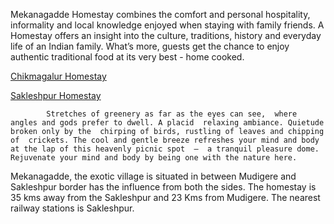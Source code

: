 Mekanagadde Homestay combines the comfort and personal hospitality, informality and local knowledge enjoyed when staying with family friends. A Homestay offers an insight into the culture, traditions, history and everyday life of an Indian family. What’s more, guests get the chance to enjoy authentic traditional food at its very best - home cooked.

<a href="https://www.mekanagadde.com/">Chikmagalur Homestay</a>

<a href="https://www.mekanagadde.com/">Sakleshpur Homestay</a>

            Stretches of greenery as far as the eyes can see,  where angles and gods prefer to dwell. A placid  relaxing ambiance. Quietude broken only by the  chirping of birds, rustling of leaves and chipping of  crickets. The cool and gentle breeze refreshes your mind and body at the lap of this heavenly picnic spot  –  a tranquil pleasure dome. Rejuvenate your mind and body by being one with the nature here.
Mekanagadde, the exotic village is situated in between Mudigere and Sakleshpur border has the influence from both the sides. The homestay is 35 kms away from the Sakleshpur and 23 Kms from Mudigere. The nearest railway stations is Sakleshpur.
